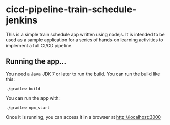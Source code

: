 # cicd-pipeline-train-schedule-jenkins

This is a simple train schedule app written using nodejs. It is intended to be used as a sample application for a series of hands-on learning activities to implement a full CI/CD pipeline.

## Running the app...

You need a Java JDK 7 or later to run the build. You can run the build like this:

    ./gradlew build

You can run the app with:

    ./gradlew npm_start

Once it is running, you can access it in a browser at [http://localhost:3000](http://localhost:3000)
